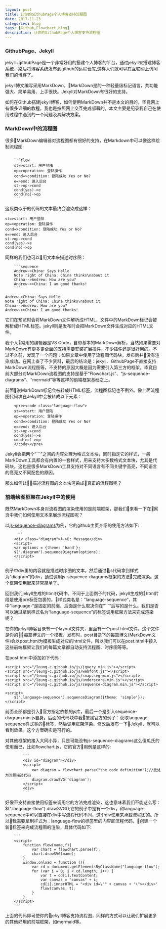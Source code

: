 ```yaml
---
layout: post
title: 让你的GithubPage个人博客支持流程图
date: 2017-11-23
categories: blog
tags: [Github,Flowchart,blog]
description: 让你的GithubPage个人博客支持流程图
---
```


### GithubPage、Jekyll
jekyll+githubPage是一个非常好用的搭建个人博客的平台，通过jekyll来搭建博客系统，染后将博客系统发布到github的远程仓库,这样人们就可以在互联网上访问我们的博客了。

jekyll博文编写采用MarkDown，MarkDown是的一种轻量级标记语言，共功能强大、简单易用、上手很快。Jekyll对MarkDown有很好的支持。

如何在Github搭建jekyll博客，如何使用MarkDown并不是本文的目的，毕竟网上有很多详细的教程，我也是按照网上交互完成部署的，本文主要是纪录我自己在使用过程中遇到的一个问题及其解决方案。

### MarkDown中的流程图

很多MarkDown编辑器对流程图都有很好的支持，在Markdown中可以像这样绘制流程图:
```Text

    ```flow
    st=>start: 用户登陆
    op=>operation: 登陆操作
    cond=>condition: 登陆成功 Yes or No?
    e=>end: 进入后台
    st->op->cond
    cond(yes)->e
    cond(no)->op
    ```
```

这段类似于的代码的文本最终会渲染成这样：

```flow
st=>start: 用户登陆
op=>operation: 登陆操作
cond=>condition: 登陆成功 Yes or No?
e=>end: 进入后台
st->op->cond
cond(yes)->e
cond(no)->op
```

同样的我们也可以用文本来描述时序图：
```Text
    ```sequence
    Andrew->China: Says Hello
    Note right of China: China thinks\nabout it 
    China-->Andrew: How are you? 
    Andrew->>China: I am good thanks!
    ```
```

```sequence
Andrew->China: Says Hello 
Note right of China: China thinks\nabout it 
China-->Andrew: How are you? 
Andrew->>China: I am good thanks!
```

它们在预览时会将MarkDown文件解析成HTML，文件中的MarkDown标记会被解析成HTML标签。jekyll则是发布时会把MarkDown文件生成对应的HTML文件。

我个人常用的编辑器是VS Code，自带基本的MarkDown解析，当然如果需要对MarkDown有更多更全面的支持需要安装扩展插件，不少插件还是很好用的。不过不久前，发现了一个问题：如果文章中使用了流程图代码块，发布后并没有渲染成功。在网上查了不少资料，最后的结论是：jekyll、GithubPage不直接支持
MarkDown流程图等，不支持的原因大概是因为需要引入第三方的框架，毕竟目前大部分对MarkDown流程图的支持是基于“Flowchart.js”、“js-sequence-diagrams”、“mermaid”等等这样的前端框架基础之上。

前面说MarkDown标记会被转成HTML标签，流程图标记也不例外。像上面流程图代码块在Jekyll中会被转成以下元素：
```
    <pre><code class="language-flow">
    st=>start: 用户登陆
    op=>operation: 登陆操作
    cond=>condition: 登陆成功 Yes or No?
    e=>end: 进入后台
    st->op->cond
    cond(yes)->e
    cond(no)->op
    </code></pre>
```
Jekyll会把两个“```”之间的内容处理为格式文本块，同时指定它的样式，一般MarkDown工具都会有内置的一套样式，用来支持大多数格式文本块，尤其是代码块。这也是很多MarkDown工具支持对不同语言有不同关键字高亮，不同语言的高亮又不同配色的原因。

那么如何让描述流程图的文本块渲染成真正的流程图呢？


### 前端绘图框架在Jekyll中的使用

既然MarkDown本身对流程图的渲染使用的是前端框架，那我们来看一下在网页中我们如何使用文本来展示流程图呢？

以[js-sequence-diagrams](https://github.com/bramp/js-sequence-diagrams)为例，它的github主页介绍的使用方法如下:

```Text
	 ```
    <div class="diagram">A->B: Message</div>
    <script>
    var options = {theme: 'hand'};
    $(".diagram").sequenceDiagram(options);
    </script>
    ```
```

例子中div里的内容就是描述时序图的文本，然后通过js代码拿到样式为“diagram”的div，通过调用js-sequence-diagrams框架的方法完成渲染。这个框架使用起来非常简单了。

回到我们jekyll生成的html代码中，不同于上面例子的代码，jekyll生成的html片段是使用pre标签包裹的，样式类名是：”language-sequence“，其中”language-“是固定的前缀，后面是什么取决你在”```“后写的是什么。我们是否可以通过拿到样式名为“language-sequence”的标签调用框架方法来完成渲染呢？

在你的jekyll博客目录有一个layout文件夹，里面有一个post.html文件，这个文件是你的每篇博文的一个模板，发布时，post目录下的每篇博文(MarkDown文件)会以post.html为模板生成对应的html文件，所以我们可以在post.html中接入这些前端框架让我们的每篇文章都自动支持流程图、时序图等等。

在post.html中添加如下代码：

    <script src="/leung-c.github.io/js/jquery.min.js"></script>
    <script src="/leung-c.github.io/js/webfont.js"></script>
    <script src="/leung-c.github.io/js/snap.svg-min.js"></script>
    <script src="/leung-c.github.io/js/underscore-min.js"></script>
    <script src="/leung-c.github.io/js/sequence-diagram.min.js"></script>

    <script>
        $(".language-sequence").sequenceDiagram({theme: 'simple'});
    </script>

前面全部都是引入官方指定依赖的js库，最后一个是引入sequence-diagram.min.js自身。后面的代码块中我按照官方的例子：获取language-sequence样式类的标签，然后调用框架渲染。修改后发布一下Jekyll，就可以看到效果。这个方案确实是可行的。

对其他框架的接入大同小异，只是可能没有js-sequence-diagrams这么傻瓜氏的使用而已，比如flowchart.js，它的官方用例是这样的:

```Text
		```
    	<div id="diagram"></div>
    	<script>
        	var diagram = flowchart.parse("the code definition");//此处为流程描述代码
        	diagram.drawSVG('diagram');
    	</script>
    	<div>
    	```
```

好像不支持直接使用标签来调用它的方法完成渲染，这也意味着我们不能这么写：$(".language-flow").drawSVG();它的例子中是有一个div，和language-sequence中可以直接在div中写流程代码不同，这个div使用来承载流程图的。所以我需要拿到样式为：language-flow的标签里的内容即流程代码，创建一个新标签来完成流程图的渲染，具体代码如下:

```Text
	```
	<script>
	    function flow(name,f){
	        var chart = flowchart.parse(f);
	        chart.drawSVG(name);
	    }
	    window.onload = function (){
	        var cd = document.getElementsByClassName("language-flow");
	        for (var i = 0; i < cd.length; i++) {
	            var t = cd[i].textContent;
	            var canvas = "canvas" + i;
	            cd[i].innerHTML = "<div id=\"" + canvas + "\"></div>"
	            flow(canvas, t);
	        }
	    }
	</script>
	```
```

上面的代码即可使你的jekyll博客支持流程图，同样的方式可以让我们扩展更多的其他好用的前端框架，如mermaid等。

